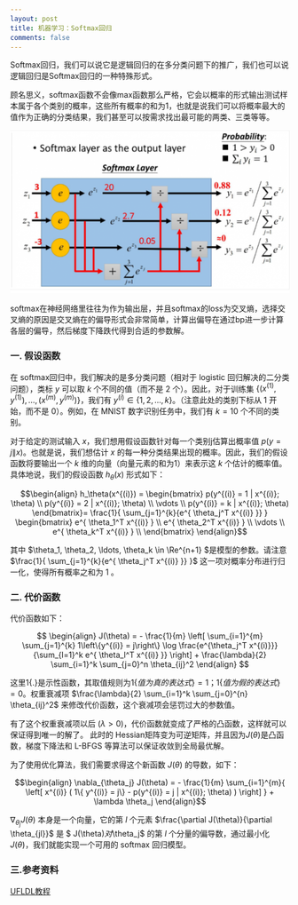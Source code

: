 ```yaml
---
layout: post
title: 机器学习：Softmax回归
comments: false
---
```


<!--more-->

Softmax回归，我们可以说它是逻辑回归的在多分类问题下的推广，我们也可以说逻辑回归是Softmax回归的一种特殊形式。

顾名思义，softmax函数不会像max函数那么严格，它会以概率的形式输出测试样本属于各个类别的概率，这些所有概率的和为1，也就是说我们可以将概率最大的值作为正确的分类结果，我们甚至可以按需求找出最可能的两类、三类等等。

![softmax](/public/images/2017-3-7-softmax/softmax.png)

softmax在神经网络里往往为作为输出层，并且softmax的loss为交叉熵，选择交叉熵的原因是交叉熵在的偏导形式会非常简单，计算出偏导在通过bp进一步计算各层的偏导，然后梯度下降跌代得到合适的参数解。

### 一. 假设函数 ###

在 softmax回归中，我们解决的是多分类问题（相对于 logistic 回归解决的二分类问题），类标 $y$ 可以取 $k$ 个不同的值（而不是 2 个）。因此，对于训练集 $\{ (x^{(1)}, y^{(1)}), \ldots, (x^{(m)}, y^{(m)}) \}$，我们有 $y^{(i)} \in \{1, 2, \ldots, k\}$。（注意此处的类别下标从 1 开始，而不是 0）。例如，在 MNIST 数字识别任务中，我们有 $k=10$ 个不同的类别。

对于给定的测试输入 $x$，我们想用假设函数针对每一个类别j估算出概率值 $p(y=j \| x)$。也就是说，我们想估计 $x$ 的每一种分类结果出现的概率。因此，我们的假设函数将要输出一个 $k$ 维的向量（向量元素的和为1）来表示这 $k$ 个估计的概率值。 具体地说，我们的假设函数 $h_{\theta}(x)$ 形式如下：

$$\begin{align}
h_\theta(x^{(i)}) =
\begin{bmatrix}
p(y^{(i)} = 1 | x^{(i)}; \theta) \\
p(y^{(i)} = 2 | x^{(i)}; \theta) \\
\vdots \\
p(y^{(i)} = k | x^{(i)}; \theta) 
\end{bmatrix}=
\frac{1}{ \sum_{j=1}^{k}{e^{ \theta_j^T x^{(i)} }} }
\begin{bmatrix}
e^{ \theta_1^T x^{(i)} } \\
e^{ \theta_2^T x^{(i)} } \\
\vdots \\
e^{ \theta_k^T x^{(i)} } \\
\end{bmatrix}
\end{align}$$

其中 $\theta_1, \theta_2, \ldots, \theta_k \in \Re^{n+1} $是模型的参数。请注意 $\frac{1}{ \sum_{j=1}^{k}{e^{ \theta_j^T x^{(i)} }} }$ 这一项对概率分布进行归一化，使得所有概率之和为 1 。

### 二. 代价函数 ###

代价函数如下：

$$
\begin{align}
J(\theta) = - \frac{1}{m} \left[ \sum_{i=1}^{m} \sum_{j=1}^{k} 1\left\{y^{(i)} = j\right\} \log \frac{e^{\theta_j^T x^{(i)}}}{\sum_{l=1}^k e^{ \theta_l^T x^{(i)} }}  \right]
              + \frac{\lambda}{2} \sum_{i=1}^k \sum_{j=0}^n \theta_{ij}^2
\end{align}
$$

这里1{.}是示性函数，其取值规则为$1\{值为真的表达式 
\}=1$；$1\{值为假的表达式 \}=0$。权重衰减项 $\frac{\lambda}{2} \sum_{i=1}^k \sum_{j=0}^{n} \theta_{ij}^2$ 来修改代价函数，这个衰减项会惩罚过大的参数值。 

有了这个权重衰减项以后 ($\lambda > 0$)，代价函数就变成了严格的凸函数，这样就可以保证得到唯一的解了。 此时的 Hessian矩阵变为可逆矩阵，并且因为$J(\theta)$是凸函数，梯度下降法和 L-BFGS 等算法可以保证收敛到全局最优解。

为了使用优化算法，我们需要求得这个新函数 $J(\theta)$ 的导数，如下：

$$\begin{align}
\nabla_{\theta_j} J(\theta) = - \frac{1}{m} \sum_{i=1}^{m}{ \left[ x^{(i)} ( 1\{ y^{(i)} = j\}  - p(y^{(i)} = j | x^{(i)}; \theta) ) \right]  } + \lambda \theta_j
\end{align}$$

$\nabla_{\theta_j} J(\theta)$ 本身是一个向量，它的第 $l$ 个元素 $\frac{\partial J(\theta)}{\partial \theta_{jl}}$ 是 $ J(\theta)$对$\theta_j$ 的第 $l$ 个分量的偏导数，通过最小化 $J(\theta)$，我们就能实现一个可用的 softmax 回归模型。

### 三.参考资料 ###

[UFLDL教程](http://deeplearning.stanford.edu/wiki/index.php/Softmax回归)


